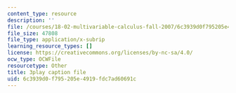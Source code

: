 ```yaml
---
content_type: resource
description: ''
file: /courses/18-02-multivariable-calculus-fall-2007/6c3939d0f795205e4919fdc7ad60691c_tzoYhe3H5dM.srt
file_size: 47808
file_type: application/x-subrip
learning_resource_types: []
license: https://creativecommons.org/licenses/by-nc-sa/4.0/
ocw_type: OCWFile
resourcetype: Other
title: 3play caption file
uid: 6c3939d0-f795-205e-4919-fdc7ad60691c
---
```

